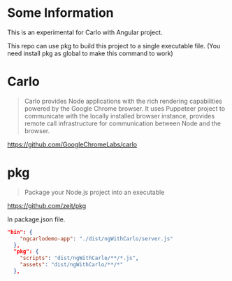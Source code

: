 # Some Information

This is an experimental for Carlo with Angular project.

This repo can use pkg to build this project to a single executable file. (You need install pkg as global to make this command to work)

# Carlo

> Carlo provides Node applications with the rich rendering capabilities powered by the Google Chrome browser. It uses Puppeteer project to communicate with the locally installed browser instance, provides remote call infrastructure for communication between Node and the browser.

https://github.com/GoogleChromeLabs/carlo

# pkg

> Package your Node.js project into an executable

https://github.com/zeit/pkg

In package.json file.

```json
"bin": {
    "ngcarlodemo-app": "./dist/ngWithCarlo/server.js"
  },
  "pkg": {
    "scripts": "dist/ngWithCarlo/**/*.js",
    "assets": "dist/ngWithCarlo/**/*"
  },
```

